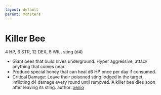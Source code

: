 ```yaml
---
layout: default
parent: Monsters
---
```

# Killer Bee
4 HP, 6 STR, 12 DEX, 8 WIL, sting (d4)
- Giant bees that build hives underground. Hyper aggressive, attack anything that comes near.
- Produce special honey that can heal d6 HP once per day if consumed.
- Critical Damage: Leave their poisoned sting lodged in the target, inflicting d4 damage every round until removed. A killer bee dies soon after leaving its sting.
author: [xenio](https://xenioinabottle.blogspot.com/2021/03/classic-monsters-for-cairnito-part-2.html)

